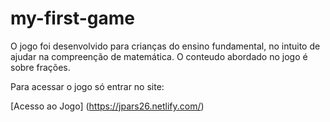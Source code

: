 # my-first-game

O jogo foi desenvolvido para crianças do ensino fundamental, no intuito de ajudar na compreenção de matemática.
O conteudo abordado no jogo é sobre frações.


Para acessar o jogo só entrar no site:

   [Acesso ao Jogo] (https://jpars26.netlify.com/)
